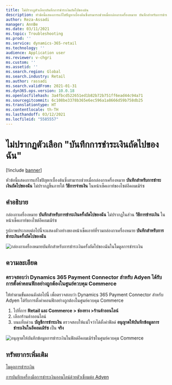 ```yaml
---
title: ไม่ปรากฏตัวเลือกบันทึกการชำระเงินถัดไปของฉัน
description: หัวข้อนี้แสดงการแก้ไขปัญหาเบื้องต้นซึ่งสามารถช่วยเมื่อกล่องกาเครื่องหมาย บันทึกสําหรับการชำระเงินถัดไปของฉัน ไม่ปรากฏขึ้นภายใต้วิธีการจ่ายเงินในหน้าเช็คเอาท์ของไซต์อีคอมเมิร์ซ
author: Reza-Assadi
manager: AnnBe
ms.date: 03/11/2021
ms.topic: Troubleshooting
ms.prod: ''
ms.service: dynamics-365-retail
ms.technology: ''
audience: Application user
ms.reviewer: v-chgri
ms.custom: ''
ms.assetid: ''
ms.search.region: Global
ms.search.industry: Retail
ms.author: rassadi
ms.search.validFrom: 2021-01-31
ms.dyn365.ops.version: 10.0.18
ms.openlocfilehash: 3a4fbcd522651ed1b82b72b751ff6ead44c94a71
ms.sourcegitcommit: 6c108be3378b365e6ec596a1a8666d59b758db25
ms.translationtype: HT
ms.contentlocale: th-TH
ms.lasthandoff: 03/12/2021
ms.locfileid: "5585557"
---
```

# <a name="save-for-my-next-payment-option-doesnt-appear"></a>ไม่ปรากฏตัวเลือก "บันทึกการชำระเงินถัดไปของฉัน"

[!include [banner](../../includes/banner.md)]

หัวข้อนี้แสดงการแก้ไขปัญหาเบื้องต้นซึ่งสามารถช่วยเมื่อกล่องกาเครื่องหมาย  **บันทึกสําหรับการชำระเงินถัดไปของฉัน** ไม่ปรากฏขึ้นภายใต้ **วิธีการจ่ายเงิน** ในหน้าเช็คเอาท์ของไซต์อีคอมเมิร์ซ

## <a name="description"></a>คำอธิบาย

กล่องกาเครื่องหมาย  **บันทึกสำหรับการชำระเงินครั้งถัดไปของฉัน** ไม่ปรากฏในส่วน **วิธีการชำระเงิน** ในหน้าเช็คเอาท์ของไซต์อีคอมเมิร์ซ

รูปภาพประกอบต่อไปนี้จะแสดงตัวอย่างของหน้าเช็คเอาท์ที่รวมกล่องกาเครื่องหมาย **บันทึกสำหรับการชำระเงินครั้งถัดไปของฉัน**

![กล่องกาเครื่องหมายบันทึกสำหรับการชำระเงินครั้งถัดไปของฉันในโมดูลการชำระเงิน](media/payment-module-save-payment.jpg)

## <a name="resolution"></a>ความละเอียด

### <a name="verify-that-the-dynamics-365-payment-connector-for-adyen-is-correctly-configured-in-commerce-headquarters"></a>ตรวจสอบว่า Dynamics 365 Payment Connector สำหรับ Adyen ได้รับการตั้งค่าคอนฟิกอย่างถูกต้องในศูนย์ควบคุม Commerce

ให้ทำตามขั้นตอนดังต่อไปนี้ เพื่อตรวจสอบว่า Dynamics 365 Payment Connector สำหรับ Adyen ได้รับการตั้งค่าคอนฟิกอย่างถูกต้องในศูนย์ควบคุม Commerce 

1. ไปที่การ **Retail และ Commerce \> ช่องทาง \>ร้านค้าออนไลน์**
1. เลือกร้านค้าออนไลน์
1. บนแท็บด่วน **บัญชีการชำระเงิน** ตรวจสอบให้แน่ใจว่าได้ตั้งค่าฟิลด์ **อนุญาตให้บันทึกข้อมูลการชำระเงินในอีคอมเมิร์ซ** เป็น **จริง**

![อนุญาตให้บันทึกข้อมูลการชำระเงินในฟิลด์อีคอมเมิร์ซในศูนย์ควบคุม Commerce](media/payment-connector-save-payment.jpg)

## <a name="additional-resources"></a>ทรัพยากรเพิ่มเติม

[โมดูลการชำระเงิน](../payment-module.md)

[การบันทึกเครื่องมือการชำระเงินออนไลน์ด้วยตัวเชื่อมต่อ Adyen](../dev-itpro/adyen-connector-listPI.md)
